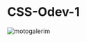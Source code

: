 # CSS-Odev-1
![motogalerim](https://user-images.githubusercontent.com/95178772/153490137-669f36f0-3a5a-4289-b856-e9499a76c1a7.PNG)
